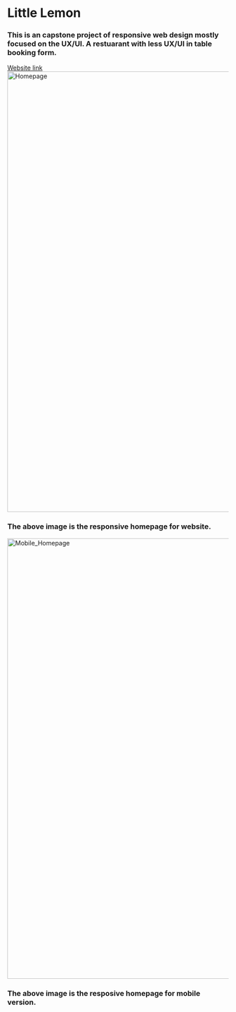 # Little Lemon
### This is an capstone project of responsive web design mostly focused on the UX/UI. A restuarant with less UX/UI in table booking form.
<a href="https://maddymani.github.io/Little_lemon/">Website link</a><br>
<img src ="https://github.com/MaddYManI/Web-practice/blob/main/localhost_3000_%20(1).png" alt = "Homepage" height= "1000px">

### The above image is the responsive homepage for website.

<img src="https://github.com/MaddYManI/Web-practice/blob/main/Mobile_homepage.png" alt="Mobile_Homepage" height= "1000px">

### The above image is the resposive homepage for mobile version.
